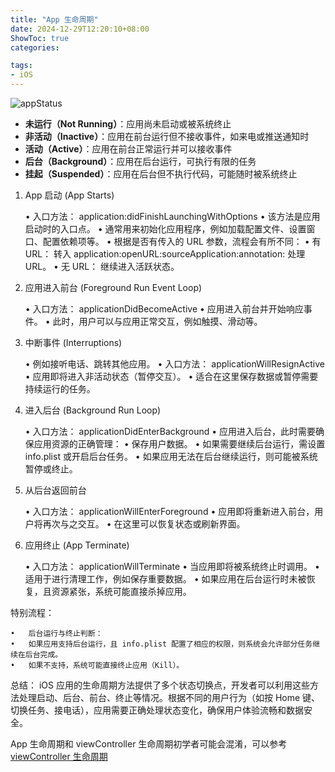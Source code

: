 ```yaml
---
title: "App 生命周期"
date: 2024-12-29T12:20:10+08:00
ShowToc: true
categories: 

tags: 
- iOS
---
```


![appStatus](../appLife/appStatus.png)



- **未运行（Not Running）**：应用尚未启动或被系统终止
- **非活动（Inactive）**：应用在前台运行但不接收事件，如来电或推送通知时
- **活动（Active）**：应用在前台正常运行并可以接收事件
- **后台（Background）**：应用在后台运行，可执行有限的任务
- **挂起（Suspended）**：应用在后台但不执行代码，可能随时被系统终止



1. App 启动 (App Starts)

	•	入口方法： application:didFinishLaunchingWithOptions
	•	该方法是应用启动时的入口点。
	•	通常用来初始化应用程序，例如加载配置文件、设置窗口、配置依赖项等。
	•	根据是否有传入的 URL 参数，流程会有所不同：
	•	有 URL： 转入 application:openURL:sourceApplication:annotation: 处理 URL。
	•	无 URL： 继续进入活跃状态。

2. 应用进入前台 (Foreground Run Event Loop)

	•	入口方法： applicationDidBecomeActive
	•	应用进入前台并开始响应事件。
	•	此时，用户可以与应用正常交互，例如触摸、滑动等。

3. 中断事件 (Interruptions)

	•	例如接听电话、跳转其他应用。
	•	入口方法： applicationWillResignActive
	•	应用即将进入非活动状态（暂停交互）。
	•	适合在这里保存数据或暂停需要持续运行的任务。

4. 进入后台 (Background Run Loop)

	•	入口方法： applicationDidEnterBackground
	•	应用进入后台，此时需要确保应用资源的正确管理：
	•	保存用户数据。
	•	如果需要继续后台运行，需设置 info.plist 或开启后台任务。
	•	如果应用无法在后台继续运行，则可能被系统暂停或终止。

5. 从后台返回前台

	•	入口方法： applicationWillEnterForeground
	•	应用即将重新进入前台，用户将再次与之交互。
	•	在这里可以恢复状态或刷新界面。

6. 应用终止 (App Terminate)

	•	入口方法： applicationWillTerminate
	•	当应用即将被系统终止时调用。
	•	适用于进行清理工作，例如保存重要数据。
	•	如果应用在后台运行时未被恢复，且资源紧张，系统可能直接杀掉应用。

特别流程：

	•	后台运行与终止判断：
	•	如果应用支持后台运行，且 info.plist 配置了相应的权限，则系统会允许部分任务继续在后台完成。
	•	如果不支持，系统可能直接终止应用（Kill）。

总结：
iOS 应用的生命周期方法提供了多个状态切换点，开发者可以利用这些方法处理启动、后台、前台、终止等情况。根据不同的用户行为（如按 Home 键、切换任务、接电话），应用需要正确处理状态变化，确保用户体验流畅和数据安全。


App 生命周期和 viewController 生命周期初学者可能会混淆，可以参考 [viewController 生命周期](../viewControllerLife)